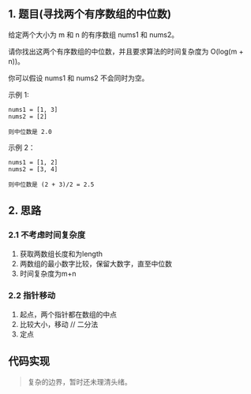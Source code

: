 ## 1. 题目(寻找两个有序数组的中位数)
给定两个大小为 m 和 n 的有序数组 nums1 和 nums2。

请你找出这两个有序数组的中位数，并且要求算法的时间复杂度为 O(log(m + n))。

你可以假设 nums1 和 nums2 不会同时为空。

示例 1:
```
nums1 = [1, 3]
nums2 = [2]

则中位数是 2.0
```
示例 2：
```
nums1 = [1, 2]
nums2 = [3, 4]

则中位数是 (2 + 3)/2 = 2.5
```

## 2. 思路
### 2.1 不考虑时间复杂度
1. 获取两数组长度和为length
2. 两数组的最小数字比较，保留大数字，直至中位数
3. 时间复杂度为m+n
### 2.2 指针移动
1. 起点，两个指针都在数组的中点
2. 比较大小，移动 // 二分法
3. 定点

## 代码实现
> 复杂的边界，暂时还未理清头绪。